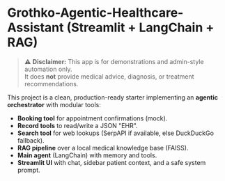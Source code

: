 # Grothko-Agentic-Healthcare-Assistant (Streamlit + LangChain + RAG)

> ⚠️ **Disclaimer:** This app is for demonstrations and admin-style automation only.  
> It does **not** provide medical advice, diagnosis, or treatment recommendations.

This project is a clean, production-ready starter implementing an **agentic orchestrator** with modular tools:
- **Booking tool** for appointment confirmations (mock).
- **Record tools** to read/write a JSON "EHR".
- **Search tool** for web lookups (SerpAPI if available, else DuckDuckGo fallback).
- **RAG pipeline** over a local medical knowledge base (FAISS).
- **Main agent** (LangChain) with memory and tools.
- **Streamlit UI** with chat, sidebar patient context, and a safe system prompt.
